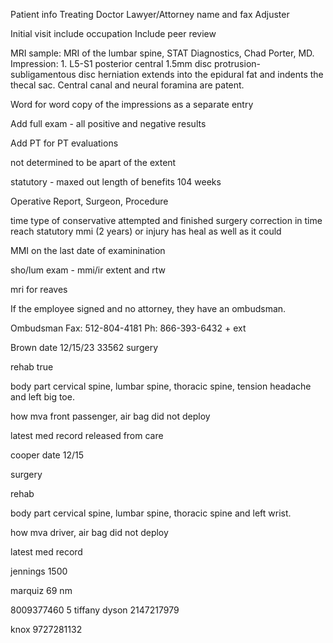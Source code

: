 Patient info
Treating Doctor
Lawyer/Attorney name and fax
Adjuster

Initial visit include occupation
Include peer review

MRI sample:
    MRI of the lumbar spine, STAT Diagnostics, Chad Porter, MD. Impression: 1. L5-S1
    posterior central 1.5mm disc protrusion-subligamentous disc herniation extends
    into the epidural fat and indents the thecal sac. Central canal and neural
    foramina are patent.

Word for word copy of the impressions as a separate entry

Add full exam - all positive and negative results

Add PT for PT evaluations

not determined to be apart of the extent

statutory - maxed out length of benefits 104 weeks

Operative Report, Surgeon, Procedure



time
type of conservative attempted and finished
surgery correction in time
reach statutory mmi (2 years) or injury has heal as well as it could

MMI on the last date of examinination

sho/lum exam - mmi/ir
extent and rtw

mri for reaves


If the employee signed and no attorney, they have an ombudsman.

Ombudsman Fax: 512-804-4181
Ph: 866-393-6432 + ext


Brown
date
12/15/23
33562
surgery

rehab
true

body part
cervical spine, lumbar spine, thoracic spine, tension headache and left big toe.

how
mva front passenger, air bag did not deploy

latest med record
released from care



cooper
date
12/15

surgery

rehab

body part
cervical spine, lumbar spine, thoracic spine and left wrist.

how
mva driver, air bag did not deploy

latest med record



jennings
1500



marquiz 69
nm

8009377460 5
tiffany dyson
2147217979


knox
9727281132
